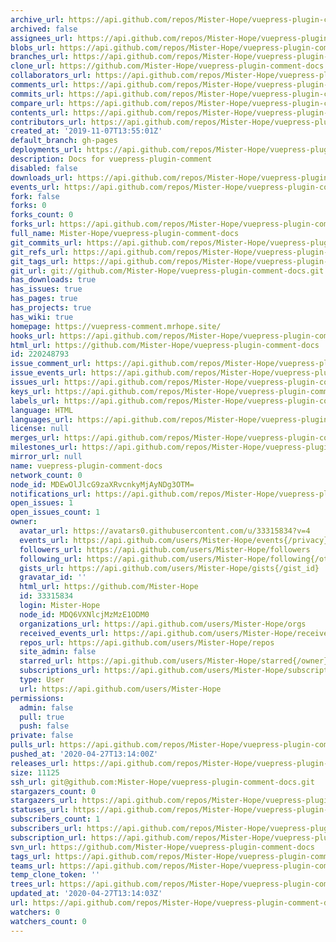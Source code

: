 ```yaml
---
archive_url: https://api.github.com/repos/Mister-Hope/vuepress-plugin-comment-docs/{archive_format}{/ref}
archived: false
assignees_url: https://api.github.com/repos/Mister-Hope/vuepress-plugin-comment-docs/assignees{/user}
blobs_url: https://api.github.com/repos/Mister-Hope/vuepress-plugin-comment-docs/git/blobs{/sha}
branches_url: https://api.github.com/repos/Mister-Hope/vuepress-plugin-comment-docs/branches{/branch}
clone_url: https://github.com/Mister-Hope/vuepress-plugin-comment-docs.git
collaborators_url: https://api.github.com/repos/Mister-Hope/vuepress-plugin-comment-docs/collaborators{/collaborator}
comments_url: https://api.github.com/repos/Mister-Hope/vuepress-plugin-comment-docs/comments{/number}
commits_url: https://api.github.com/repos/Mister-Hope/vuepress-plugin-comment-docs/commits{/sha}
compare_url: https://api.github.com/repos/Mister-Hope/vuepress-plugin-comment-docs/compare/{base}...{head}
contents_url: https://api.github.com/repos/Mister-Hope/vuepress-plugin-comment-docs/contents/{+path}
contributors_url: https://api.github.com/repos/Mister-Hope/vuepress-plugin-comment-docs/contributors
created_at: '2019-11-07T13:55:01Z'
default_branch: gh-pages
deployments_url: https://api.github.com/repos/Mister-Hope/vuepress-plugin-comment-docs/deployments
description: Docs for vuepress-plugin-comment
disabled: false
downloads_url: https://api.github.com/repos/Mister-Hope/vuepress-plugin-comment-docs/downloads
events_url: https://api.github.com/repos/Mister-Hope/vuepress-plugin-comment-docs/events
fork: false
forks: 0
forks_count: 0
forks_url: https://api.github.com/repos/Mister-Hope/vuepress-plugin-comment-docs/forks
full_name: Mister-Hope/vuepress-plugin-comment-docs
git_commits_url: https://api.github.com/repos/Mister-Hope/vuepress-plugin-comment-docs/git/commits{/sha}
git_refs_url: https://api.github.com/repos/Mister-Hope/vuepress-plugin-comment-docs/git/refs{/sha}
git_tags_url: https://api.github.com/repos/Mister-Hope/vuepress-plugin-comment-docs/git/tags{/sha}
git_url: git://github.com/Mister-Hope/vuepress-plugin-comment-docs.git
has_downloads: true
has_issues: true
has_pages: true
has_projects: true
has_wiki: true
homepage: https://vuepress-comment.mrhope.site/
hooks_url: https://api.github.com/repos/Mister-Hope/vuepress-plugin-comment-docs/hooks
html_url: https://github.com/Mister-Hope/vuepress-plugin-comment-docs
id: 220248793
issue_comment_url: https://api.github.com/repos/Mister-Hope/vuepress-plugin-comment-docs/issues/comments{/number}
issue_events_url: https://api.github.com/repos/Mister-Hope/vuepress-plugin-comment-docs/issues/events{/number}
issues_url: https://api.github.com/repos/Mister-Hope/vuepress-plugin-comment-docs/issues{/number}
keys_url: https://api.github.com/repos/Mister-Hope/vuepress-plugin-comment-docs/keys{/key_id}
labels_url: https://api.github.com/repos/Mister-Hope/vuepress-plugin-comment-docs/labels{/name}
language: HTML
languages_url: https://api.github.com/repos/Mister-Hope/vuepress-plugin-comment-docs/languages
license: null
merges_url: https://api.github.com/repos/Mister-Hope/vuepress-plugin-comment-docs/merges
milestones_url: https://api.github.com/repos/Mister-Hope/vuepress-plugin-comment-docs/milestones{/number}
mirror_url: null
name: vuepress-plugin-comment-docs
network_count: 0
node_id: MDEwOlJlcG9zaXRvcnkyMjAyNDg3OTM=
notifications_url: https://api.github.com/repos/Mister-Hope/vuepress-plugin-comment-docs/notifications{?since,all,participating}
open_issues: 1
open_issues_count: 1
owner:
  avatar_url: https://avatars0.githubusercontent.com/u/33315834?v=4
  events_url: https://api.github.com/users/Mister-Hope/events{/privacy}
  followers_url: https://api.github.com/users/Mister-Hope/followers
  following_url: https://api.github.com/users/Mister-Hope/following{/other_user}
  gists_url: https://api.github.com/users/Mister-Hope/gists{/gist_id}
  gravatar_id: ''
  html_url: https://github.com/Mister-Hope
  id: 33315834
  login: Mister-Hope
  node_id: MDQ6VXNlcjMzMzE1ODM0
  organizations_url: https://api.github.com/users/Mister-Hope/orgs
  received_events_url: https://api.github.com/users/Mister-Hope/received_events
  repos_url: https://api.github.com/users/Mister-Hope/repos
  site_admin: false
  starred_url: https://api.github.com/users/Mister-Hope/starred{/owner}{/repo}
  subscriptions_url: https://api.github.com/users/Mister-Hope/subscriptions
  type: User
  url: https://api.github.com/users/Mister-Hope
permissions:
  admin: false
  pull: true
  push: false
private: false
pulls_url: https://api.github.com/repos/Mister-Hope/vuepress-plugin-comment-docs/pulls{/number}
pushed_at: '2020-04-27T13:14:00Z'
releases_url: https://api.github.com/repos/Mister-Hope/vuepress-plugin-comment-docs/releases{/id}
size: 11125
ssh_url: git@github.com:Mister-Hope/vuepress-plugin-comment-docs.git
stargazers_count: 0
stargazers_url: https://api.github.com/repos/Mister-Hope/vuepress-plugin-comment-docs/stargazers
statuses_url: https://api.github.com/repos/Mister-Hope/vuepress-plugin-comment-docs/statuses/{sha}
subscribers_count: 1
subscribers_url: https://api.github.com/repos/Mister-Hope/vuepress-plugin-comment-docs/subscribers
subscription_url: https://api.github.com/repos/Mister-Hope/vuepress-plugin-comment-docs/subscription
svn_url: https://github.com/Mister-Hope/vuepress-plugin-comment-docs
tags_url: https://api.github.com/repos/Mister-Hope/vuepress-plugin-comment-docs/tags
teams_url: https://api.github.com/repos/Mister-Hope/vuepress-plugin-comment-docs/teams
temp_clone_token: ''
trees_url: https://api.github.com/repos/Mister-Hope/vuepress-plugin-comment-docs/git/trees{/sha}
updated_at: '2020-04-27T13:14:03Z'
url: https://api.github.com/repos/Mister-Hope/vuepress-plugin-comment-docs
watchers: 0
watchers_count: 0
---
```



